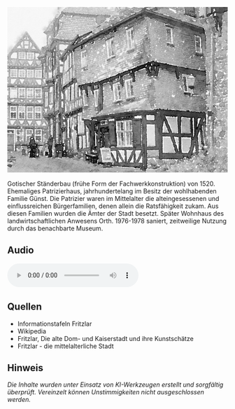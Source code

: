 ![Haus Orth](./images/fritzlar/p12.jpg)

Gotischer Ständerbau (frühe Form der Fachwerkkonstruktion) von 1520.
Ehemaliges Patrizierhaus, jahrhundertelang im Besitz der wohlhabenden Familie Günst.
Die Patrizier waren im Mittelalter die alteingesessenen und einflussreichen Bürgerfamilien, denen allein die Ratsfähigkeit zukam. Aus diesen Familien wurden die Ämter der Stadt besetzt.
Später Wohnhaus des landwirtschaftlichen Anwesens Orth.
1976-1978 saniert, zeitweilige Nutzung durch das benachbarte Museum.

## Audio

<audio controls class="full-width-audio">
  <source src="locales/fritzlar/de/p12.mp3" type="audio/mpeg">
  Dein Browser unterstützt kein Audioelement.
</audio>

## Quellen

- Informationstafeln Fritzlar
- Wikipedia
- Fritzlar, Die alte Dom- und Kaiserstadt und ihre Kunstschätze
- Fritzlar - die mittelalterliche Stadt

## Hinweis

_Die Inhalte wurden unter Einsatz von KI-Werkzeugen erstellt und sorgfältig überprüft. Vereinzelt können Unstimmigkeiten nicht ausgeschlossen werden._